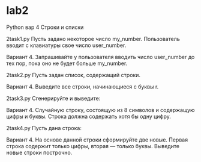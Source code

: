 # lab2
Python вар 4
Строки и списки

2task1.py Пусть задано некоторое число my_number. Пользователь вводит с
клавиатуры свое число user_number.

Вариант 4. Запрашивайте у пользователя вводить число user_number до
тех пор, пока оно не будет больше my_number.

2task2.py Пусть задан список, содержащий строки.

Вариант 4. Выведите все строки, начинающиеся с буквы r.

2task3.py Сгенерируйте и выведите:

Вариант 4. Случайную строку, состоящую из 8 символов и
содержащую цифры и буквы. Строка должна содержать
хотя бы одну цифру.

2task4.py Пусть дана строка:

Вариант 4. На основе данной строки сформируйте две новые. Первая
строка содержит только цифры, вторая — только буквы.
Выведите новые строки построчно.
